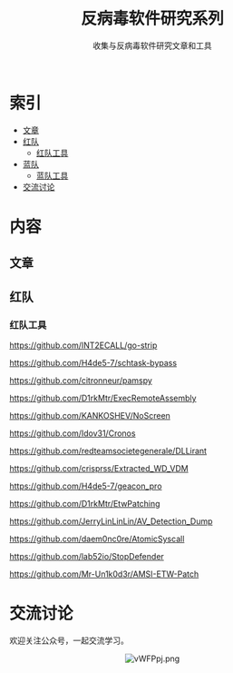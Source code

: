 <div align="center">
    <h1>反病毒软件研究系列</h1>
    <p>收集与反病毒软件研究文章和工具</p>
</div>
<br/>

# 索引

- [文章](#文章)
- [红队](#红队)
    - [红队工具](#红队工具)
- [蓝队](#蓝队)
    - [蓝队工具](#蓝队工具)
- [交流讨论](#交流讨论)

# 内容

## 文章

## 红队

### 红队工具
https://github.com/INT2ECALL/go-strip

https://github.com/H4de5-7/schtask-bypass

https://github.com/citronneur/pamspy

https://github.com/D1rkMtr/ExecRemoteAssembly

https://github.com/KANKOSHEV/NoScreen

https://github.com/Idov31/Cronos

https://github.com/redteamsocietegenerale/DLLirant

https://github.com/crisprss/Extracted_WD_VDM

https://github.com/H4de5-7/geacon_pro

https://github.com/D1rkMtr/EtwPatching

https://github.com/JerryLinLinLin/AV_Detection_Dump

https://github.com/daem0nc0re/AtomicSyscall

https://github.com/lab52io/StopDefender

https://github.com/Mr-Un1k0d3r/AMSI-ETW-Patch

# 交流讨论

欢迎关注公众号，一起交流学习。
<p align="center">
    <img src="https://s1.ax1x.com/2022/08/27/vWFPpj.png" alt="vWFPpj.png" border="0" />
</p>

